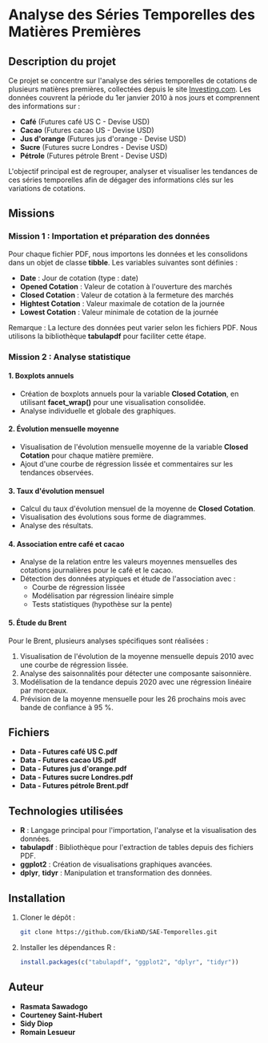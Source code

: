 # Analyse des Séries Temporelles des Matières Premières

## Description du projet
Ce projet se concentre sur l'analyse des séries temporelles de cotations de plusieurs matières premières, collectées depuis le site [Investing.com](https://www.investing.com). Les données couvrent la période du 1er janvier 2010 à nos jours et comprennent des informations sur :

- **Café** (Futures café US C - Devise USD)
- **Cacao** (Futures cacao US - Devise USD)
- **Jus d'orange** (Futures jus d'orange - Devise USD)
- **Sucre** (Futures sucre Londres - Devise USD)
- **Pétrole** (Futures pétrole Brent - Devise USD)

L'objectif principal est de regrouper, analyser et visualiser les tendances de ces séries temporelles afin de dégager des informations clés sur les variations de cotations.

## Missions

### Mission 1 : Importation et préparation des données
Pour chaque fichier PDF, nous importons les données et les consolidons dans un objet de classe **tibble**. Les variables suivantes sont définies :

- **Date** : Jour de cotation (type : date)
- **Opened Cotation** : Valeur de cotation à l'ouverture des marchés
- **Closed Cotation** : Valeur de cotation à la fermeture des marchés
- **Hightest Cotation** : Valeur maximale de cotation de la journée
- **Lowest Cotation** : Valeur minimale de cotation de la journée

Remarque : La lecture des données peut varier selon les fichiers PDF. Nous utilisons la bibliothèque **tabulapdf** pour faciliter cette étape.

### Mission 2 : Analyse statistique
#### 1. Boxplots annuels
- Création de boxplots annuels pour la variable **Closed Cotation**, en utilisant **facet_wrap()** pour une visualisation consolidée.
- Analyse individuelle et globale des graphiques.

#### 2. Évolution mensuelle moyenne
- Visualisation de l'évolution mensuelle moyenne de la variable **Closed Cotation** pour chaque matière première.
- Ajout d'une courbe de régression lissée et commentaires sur les tendances observées.

#### 3. Taux d'évolution mensuel
- Calcul du taux d'évolution mensuel de la moyenne de **Closed Cotation**.
- Visualisation des évolutions sous forme de diagrammes.
- Analyse des résultats.

#### 4. Association entre café et cacao
- Analyse de la relation entre les valeurs moyennes mensuelles des cotations journalières pour le café et le cacao.
- Détection des données atypiques et étude de l'association avec :
  - Courbe de régression lissée
  - Modélisation par régression linéaire simple
  - Tests statistiques (hypothèse sur la pente)

#### 5. Étude du Brent
Pour le Brent, plusieurs analyses spécifiques sont réalisées :
1. Visualisation de l'évolution de la moyenne mensuelle depuis 2010 avec une courbe de régression lissée.
2. Analyse des saisonnalités pour détecter une composante saisonnière.
3. Modélisation de la tendance depuis 2020 avec une régression linéaire par morceaux.
4. Prévision de la moyenne mensuelle pour les 26 prochains mois avec bande de confiance à 95 %.

## Fichiers

- **Data - Futures café US C.pdf**
- **Data - Futures cacao US.pdf**
- **Data - Futures jus d'orange.pdf**
- **Data - Futures sucre Londres.pdf**
- **Data - Futures pétrole Brent.pdf**

## Technologies utilisées
- **R** : Langage principal pour l'importation, l'analyse et la visualisation des données.
- **tabulapdf** : Bibliothèque pour l'extraction de tables depuis des fichiers PDF.
- **ggplot2** : Création de visualisations graphiques avancées.
- **dplyr**, **tidyr** : Manipulation et transformation des données.

## Installation
1. Cloner le dépôt :
   ```bash
   git clone https://github.com/EkiaND/SAE-Temporelles.git
   ```
2. Installer les dépendances R :
   ```R
   install.packages(c("tabulapdf", "ggplot2", "dplyr", "tidyr"))
   ```


## Auteur
- **Rasmata Sawadogo**
- **Courteney Saint-Hubert**
- **Sidy Diop**
- **Romain Lesueur**

